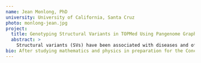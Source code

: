 ```yaml
---
name: Jean Monlong, PhD
university: University of California, Santa Cruz
photo: monlong-jean.jpg
project:
  title: Genotyping Structural Variants in TOPMed Using Pangenome Graphs
  abstract: >
    Structural variants (SVs) have been associated with diseases and often have a larger impact than smaller variants. Still, they remain under-studied in large genomics projects like TOPMed partly due to the limited quality of genotype predictions. By providing variant-aware read mapping and variant calling, we recently demonstrated that variation graphs, implemented in vg, can produce high-quality genotypes from short reads. In this work, I will integrate our existing SV genotyping workflow into the BioData Catalyst ecosystem, run it on 4,000 samples from diverse ethnic backgrounds sequenced in the TOPMed dataset, and investigate associations with type 2 diabetes-relevant phenotypes.
bio: After studying mathematics and physics in preparation for the Concours des Grandes Ecoles and earning an engineering diploma in bioinformatics from the ENSIMAG (Grenoble, France), Jean Monlong spent two years in Barcelona as an exchange student. During this time, he looked for splicing-QTLs in Dr. Roderic Guigo's group at the Centre for Genomic Regulation in Barcelona, Spain. Monlong then completed his PhD with Dr. Guillaume Bourque at McGill University (Montreal, Canada) where he studied copy-number variation in large human cohorts. He is now a postdoctoral researcher in the University of California, Santa Cruz working on variation graph and structural variation in the lab of Dr. Benedict Paten.
---
```

